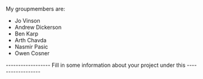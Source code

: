 My groupmembers are:
- Jo Vinson
- Andrew Dickerson
- Ben Karp
- Arth Chavda
- Nasmir Pasic
- Owen Cosner


------------------ Fill in some information about your project under this ------------------

